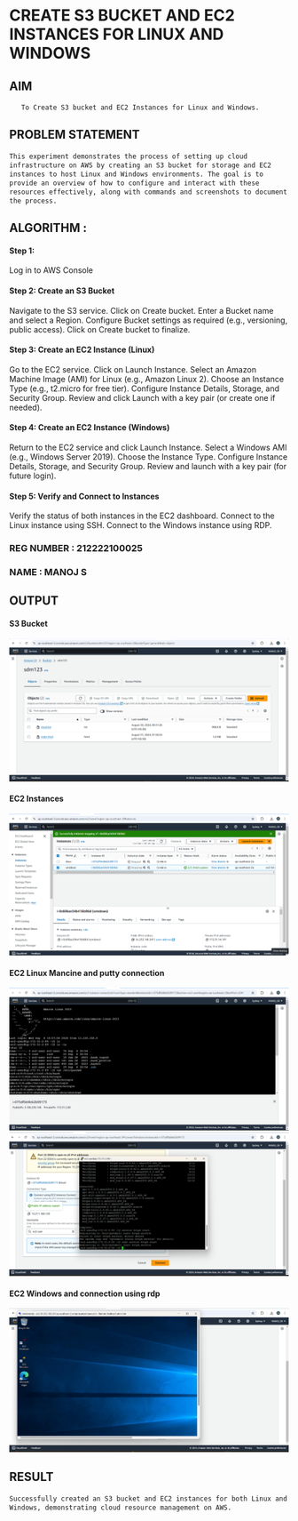  # CREATE S3 BUCKET AND EC2 INSTANCES FOR LINUX AND WINDOWS
  ## AIM
       To Create S3 bucket and EC2 Instances for Linux and Windows.
## PROBLEM STATEMENT
    This experiment demonstrates the process of setting up cloud infrastructure on AWS by creating an S3 bucket for storage and EC2 instances to host Linux and Windows environments. The goal is to provide an overview of how to configure and interact with these resources effectively, along with commands and screenshots to document the process.
## ALGORITHM :

#### Step 1:
Log in to AWS Console

#### Step 2: Create an S3 Bucket
Navigate to the S3 service.
Click on Create bucket.
Enter a Bucket name and select a Region.
Configure Bucket settings as required (e.g., versioning, public access).
Click on Create bucket to finalize.

#### Step 3: Create an EC2 Instance (Linux)

Go to the EC2 service.
Click on Launch Instance.
Select an Amazon Machine Image (AMI) for Linux (e.g., Amazon Linux 2).
Choose an Instance Type (e.g., t2.micro for free tier).
Configure Instance Details, Storage, and Security Group.
Review and click Launch with a key pair (or create one if needed).

#### Step 4: Create an EC2 Instance (Windows)

Return to the EC2 service and click Launch Instance.
Select a Windows AMI (e.g., Windows Server 2019).
Choose the Instance Type.
Configure Instance Details, Storage, and Security Group.
Review and launch with a key pair (for future login).

#### Step 5: Verify and Connect to Instances 

Verify the status of both instances in the EC2 dashboard.
Connect to the Linux instance using SSH.
Connect to the Windows instance using RDP.

### REG NUMBER : 212222100025
### NAME : MANOJ S

## OUTPUT
#### S3 Bucket 
![S3 bucket image](1_S3.png)
#### EC2 Instances 
![EC2 instance png](ec2.png)
#### EC2 Linux Mancine and putty connection
![EC2 linux png](ec2_linux.png)
![EC2 Linux in putty png ](ec2_linux_putty.png)
#### EC2 Windows and connection using rdp
![EC2 WINDOWS remote connection](ec2_windows.png)
## RESULT
    Successfully created an S3 bucket and EC2 instances for both Linux and Windows, demonstrating cloud resource management on AWS.

  


